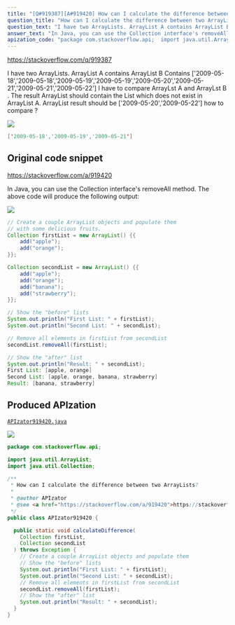 ```yaml
---
title: "[Q#919387][A#919420] How can I calculate the difference between two ArrayLists?"
question_title: "How can I calculate the difference between two ArrayLists?"
question_text: "I have two ArrayLists. ArrayList A contains ArrayList B Contains ['2009-05-18','2009-05-18','2009-05-19','2009-05-19','2009-05-20','2009-05-21','2009-05-21','2009-05-22'] I have to compare ArrayLst A and ArrayLst B . The result ArrayList  should contain the  List which does not exist in ArrayList A. ArrayList result should be ['2009-05-20','2009-05-22'] how to compare ?"
answer_text: "In Java, you can use the Collection interface's removeAll method. The above code will produce the following output:"
apization_code: "package com.stackoverflow.api;  import java.util.ArrayList; import java.util.Collection;  /**  * How can I calculate the difference between two ArrayLists?  *  * @author APIzator  * @see <a href=\"https://stackoverflow.com/a/919420\">https://stackoverflow.com/a/919420</a>  */ public class APIzator919420 {    public static void calculateDifference(     Collection firstList,     Collection secondList   ) throws Exception {     // Create a couple ArrayList objects and populate them     // Show the \"before\" lists     System.out.println(\"First List: \" + firstList);     System.out.println(\"Second List: \" + secondList);     // Remove all elements in firstList from secondList     secondList.removeAll(firstList);     // Show the \"after\" list     System.out.println(\"Result: \" + secondList);   } }"
---
```


https://stackoverflow.com/q/919387

I have two ArrayLists.
ArrayList A contains
ArrayList B Contains [&#x27;2009-05-18&#x27;,&#x27;2009-05-18&#x27;,&#x27;2009-05-19&#x27;,&#x27;2009-05-19&#x27;,&#x27;2009-05-20&#x27;,&#x27;2009-05-21&#x27;,&#x27;2009-05-21&#x27;,&#x27;2009-05-22&#x27;]
I have to compare ArrayLst A and ArrayLst B . The result ArrayList
 should contain the  List which does not exist in ArrayList A.
ArrayList result should be
[&#x27;2009-05-20&#x27;,&#x27;2009-05-22&#x27;]
how to compare ?


<div class="code-logo"><img src="/stackoverflow.png" /></div>

```java
['2009-05-18','2009-05-19','2009-05-21']
```


## Original code snippet

https://stackoverflow.com/a/919420

In Java, you can use the Collection interface&#x27;s removeAll method.
The above code will produce the following output:

<div class="code-logo"><img src="/stackoverflow.png" /></div>

```java
// Create a couple ArrayList objects and populate them
// with some delicious fruits.
Collection firstList = new ArrayList() {{
    add("apple");
    add("orange");
}};

Collection secondList = new ArrayList() {{
    add("apple");
    add("orange");
    add("banana");
    add("strawberry");
}};

// Show the "before" lists
System.out.println("First List: " + firstList);
System.out.println("Second List: " + secondList);

// Remove all elements in firstList from secondList
secondList.removeAll(firstList);

// Show the "after" list
System.out.println("Result: " + secondList);
First List: [apple, orange]
Second List: [apple, orange, banana, strawberry]
Result: [banana, strawberry]
```

## Produced APIzation

[`APIzator919420.java`](https://github.com/pasqualesalza/apization-temp/raw/main/data/search/APIzator919420.java)

<div class="code-logo"><img src="/apizator.png" /></div>

```java
package com.stackoverflow.api;

import java.util.ArrayList;
import java.util.Collection;

/**
 * How can I calculate the difference between two ArrayLists?
 *
 * @author APIzator
 * @see <a href="https://stackoverflow.com/a/919420">https://stackoverflow.com/a/919420</a>
 */
public class APIzator919420 {

  public static void calculateDifference(
    Collection firstList,
    Collection secondList
  ) throws Exception {
    // Create a couple ArrayList objects and populate them
    // Show the "before" lists
    System.out.println("First List: " + firstList);
    System.out.println("Second List: " + secondList);
    // Remove all elements in firstList from secondList
    secondList.removeAll(firstList);
    // Show the "after" list
    System.out.println("Result: " + secondList);
  }
}

```